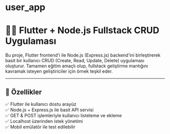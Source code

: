 # user_app

# 👩‍💻 Flutter + Node.js Fullstack CRUD Uygulaması

Bu proje, Flutter frontend'i ile Node.js (Express.js) backend'ini birleştirerek basit bir kullanıcı CRUD (Create, Read, Update, Delete) uygulaması oluşturur. Tamamen eğitim amaçlı olup, fullstack geliştirme mantığını kavramak isteyen geliştiriciler için örnek teşkil eder.

---

## 🚀 Özellikler

✅ Flutter ile kullanıcı dostu arayüz  
✅ Node.js + Express.js ile basit API servisi  
✅ GET & POST işlemleriyle kullanıcı listeleme ve ekleme  
✅ Localhost üzerinden istek yönetimi  
✅ Mobil emülatör ile test edilebilir


